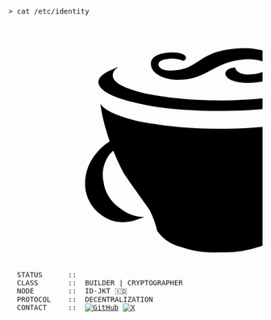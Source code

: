 <pre>
> cat /etc/identity
 
  STATUS      ::  <svg role="img" viewBox="0 0 24 24" xmlns="http://www.w3.org/2000/svg"><title>CoffeeScript</title><path d="M4.645 7.472c2.1.53 4.779.8 8.008.8 3.299 0 5.918-.27 8.008-.8 2.23-.52 3.299-1.22 3.299-1.88 0-.47-.48-.93-1.35-1.28.2.13.35.35.35.59 0 .67-1.01 1.22-3.039 1.68-1.88.41-4.279.7-7.198.7-2.82 0-5.329-.29-7.138-.68-1.95-.48-2.97-1-2.97-1.68 0-.28.13-.52.52-.8-1.22.47-1.88.87-1.88 1.47.07.68 1.16 1.36 3.39 1.88zm4.689-2.16c2.27-.2 2.929-1.659 5.588-1.899 1.31-.1 2.14.16 2.23.62.08.43-.57.72-1.36.78-1.09.11-1.54-.28-1.63-.65-.81.09-.94.43-.9.67.09.46 1.07.92 2.75.76 1.9-.15 2.54-.9 2.38-1.65-.2-.98-1.66-1.8-4.28-1.55-3.359.3-3.339 1.86-5.628 2.05-.94.09-1.46-.13-1.55-.5-.06-.37.4-.55.94-.59.5-.05 1.11.04 1.4.2.21-.11.28-.22.26-.35-.1-.35-.79-.5-1.66-.44-1.7.15-1.7.91-1.64 1.25.17.87 1.48 1.45 3.1 1.3zm11.417 3.84c-2.1.49-4.779.809-8.008.809-3.3 0-5.989-.34-8.078-.8-1.88-.48-2.88-1.01-3.23-1.56.18 1.23.49 2.42.89 3.55-.48.3-.91.67-1.3 1.17a4.519 4.519 0 00-1.019 3.098 3.6 3.599 0 001.42 2.62c.87.68 1.81.88 2.879.68.41-.07.87-.28 1.29-.42-.88 0-1.62-.28-2.36-.87a3.55 3.549 0 01-1.49-2.42c-.2-.94 0-1.81.53-2.579.12-.15.25-.28.39-.4.3.73.62 1.45.98 2.12.81 1.23 1.62 2.299 2.43 3.459.35.68.58 1.35.74 2.019a3.899 3.899 0 002.229 1.5c1.15.4 2.35.58 3.579.51h.13a10.197 10.197 0 003.689-.52 4.179 4.179 0 002.16-1.49h.07c.13-.67.35-1.34.67-2.02.799-1.17 1.619-2.229 2.419-3.458A20.995 20.993 0 0024 7.612c-.43.6-1.44 1.13-3.25 1.54z"/></svg>
  CLASS       ::  BUILDER | CRYPTOGRAPHER
  NODE        ::  ID-JKT 🇮🇩
  PROTOCOL    ::  DECENTRALIZATION
  CONTACT     ::  <a href="https://github.com/nonce-ns"><img src="https://img.shields.io/badge/GitHub-181717?style=for-the-badge&logo=github&logoColor=white" alt="GitHub"/></a> <a href="https://twitter.com/nonce_ns"><img src="https://img.shields.io/badge/X-000000?style=for-the-badge&logo=x&logoColor=white" alt="X"/></a>

</pre>
